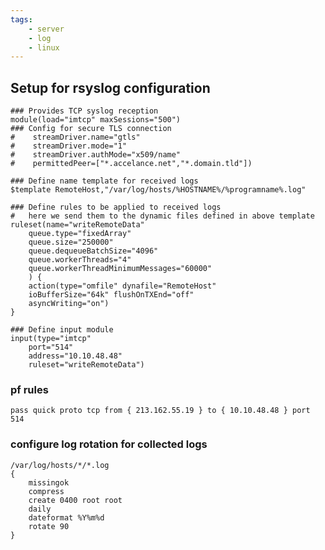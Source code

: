 ```yaml
---
tags:
    - server
    - log
    - linux
---
```


## Setup for rsyslog configuration

    ### Provides TCP syslog reception
    module(load="imtcp" maxSessions="500")
    ### Config for secure TLS connection
    #    streamDriver.name="gtls"
    #    streamDriver.mode="1"
    #    streamDriver.authMode="x509/name"
    #    permittedPeer=["*.accelance.net","*.domain.tld"])

    ### Define name template for received logs
    $template RemoteHost,"/var/log/hosts/%HOSTNAME%/%programname%.log"

    ### Define rules to be applied to received logs
    #   here we send them to the dynamic files defined in above template
    ruleset(name="writeRemoteData"
        queue.type="fixedArray"
        queue.size="250000"
        queue.dequeueBatchSize="4096"
        queue.workerThreads="4"
        queue.workerThreadMinimumMessages="60000"
        ) {
        action(type="omfile" dynafile="RemoteHost"
        ioBufferSize="64k" flushOnTXEnd="off"
        asyncWriting="on")
    }

    ### Define input module
    input(type="imtcp"
        port="514"
        address="10.10.48.48"
        ruleset="writeRemoteData")
        
    
### pf rules
    pass quick proto tcp from { 213.162.55.19 } to { 10.10.48.48 } port 514
 
 
### configure log rotation for collected logs

    /var/log/hosts/*/*.log
    {
        missingok
        compress
        create 0400 root root
        daily
        dateformat %Y%m%d
        rotate 90
    }


